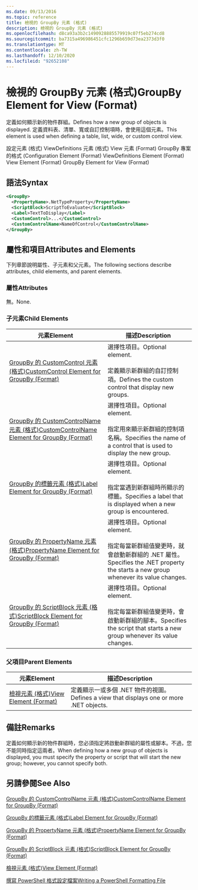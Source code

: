 ```yaml
---
ms.date: 09/13/2016
ms.topic: reference
title: 檢視的 GroupBy 元素 (格式)
description: 檢視的 GroupBy 元素 (格式)
ms.openlocfilehash: d8ca93a3b2c1490928885579919c07f5eb274cd8
ms.sourcegitcommit: ba7315a496986451cfc1296b659d73ea2373d3f0
ms.translationtype: MT
ms.contentlocale: zh-TW
ms.lasthandoff: 12/10/2020
ms.locfileid: "92652108"
---
```

# <a name="groupby-element-for-view-format"></a><span data-ttu-id="30dd4-103">檢視的 GroupBy 元素 (格式)</span><span class="sxs-lookup"><span data-stu-id="30dd4-103">GroupBy Element for View (Format)</span></span>

<span data-ttu-id="30dd4-104">定義如何顯示新的物件群組。</span><span class="sxs-lookup"><span data-stu-id="30dd4-104">Defines how a new group of objects is displayed.</span></span> <span data-ttu-id="30dd4-105">定義資料表、清單、寬或自訂控制項時，會使用這個元素。</span><span class="sxs-lookup"><span data-stu-id="30dd4-105">This element is used when defining a table, list, wide, or custom control view.</span></span>

<span data-ttu-id="30dd4-106">設定元素 (格式) ViewDefinitions 元素 (格式) View 元素 (Format) GroupBy 專案的格式 (</span><span class="sxs-lookup"><span data-stu-id="30dd4-106">Configuration Element (Format) ViewDefinitions Element (Format) View Element (Format) GroupBy Element for View (Format)</span></span>

## <a name="syntax"></a><span data-ttu-id="30dd4-107">語法</span><span class="sxs-lookup"><span data-stu-id="30dd4-107">Syntax</span></span>

```xml
<GroupBy>
  <PropertyName>.NetTypeProperty</PropertyName>
  <ScriptBlock>ScriptToEvaluate</ScriptBlock>
  <Label>TextToDisplay</Label>
  <CustomControl>...</CustomControl>
  <CustomControlName>NameOfControl</CustomControlName>
</GroupBy>
```

## <a name="attributes-and-elements"></a><span data-ttu-id="30dd4-108">屬性和項目</span><span class="sxs-lookup"><span data-stu-id="30dd4-108">Attributes and Elements</span></span>

<span data-ttu-id="30dd4-109">下列章節說明屬性、子元素和父元素。</span><span class="sxs-lookup"><span data-stu-id="30dd4-109">The following sections describe attributes, child elements, and parent elements.</span></span>

### <a name="attributes"></a><span data-ttu-id="30dd4-110">屬性</span><span class="sxs-lookup"><span data-stu-id="30dd4-110">Attributes</span></span>

<span data-ttu-id="30dd4-111">無。</span><span class="sxs-lookup"><span data-stu-id="30dd4-111">None.</span></span>

### <a name="child-elements"></a><span data-ttu-id="30dd4-112">子元素</span><span class="sxs-lookup"><span data-stu-id="30dd4-112">Child Elements</span></span>

|<span data-ttu-id="30dd4-113">元素</span><span class="sxs-lookup"><span data-stu-id="30dd4-113">Element</span></span>|<span data-ttu-id="30dd4-114">描述</span><span class="sxs-lookup"><span data-stu-id="30dd4-114">Description</span></span>|
|-------------|-----------------|
|[<span data-ttu-id="30dd4-115">GroupBy 的 CustomControl 元素 (格式)</span><span class="sxs-lookup"><span data-stu-id="30dd4-115">CustomControl Element for GroupBy (Format)</span></span>](./customcontrol-element-for-groupby-format.md)|<span data-ttu-id="30dd4-116">選擇性項目。</span><span class="sxs-lookup"><span data-stu-id="30dd4-116">Optional element.</span></span><br /><br /> <span data-ttu-id="30dd4-117">定義顯示新群組的自訂控制項。</span><span class="sxs-lookup"><span data-stu-id="30dd4-117">Defines the custom control that display new groups.</span></span>|
|[<span data-ttu-id="30dd4-118">GroupBy 的 CustomControlName 元素 (格式)</span><span class="sxs-lookup"><span data-stu-id="30dd4-118">CustomControlName Element for GroupBy (Format)</span></span>](./customcontrolname-element-for-groupby-format.md)|<span data-ttu-id="30dd4-119">選擇性項目。</span><span class="sxs-lookup"><span data-stu-id="30dd4-119">Optional element.</span></span><br /><br /> <span data-ttu-id="30dd4-120">指定用來顯示新群組的控制項名稱。</span><span class="sxs-lookup"><span data-stu-id="30dd4-120">Specifies the name of a control that is used to display the new group.</span></span>|
|[<span data-ttu-id="30dd4-121">GroupBy 的標籤元素 (格式)</span><span class="sxs-lookup"><span data-stu-id="30dd4-121">Label Element for GroupBy (Format)</span></span>](./label-element-for-groupby-format.md)|<span data-ttu-id="30dd4-122">選擇性項目。</span><span class="sxs-lookup"><span data-stu-id="30dd4-122">Optional element.</span></span><br /><br /> <span data-ttu-id="30dd4-123">指定當遇到新群組時所顯示的標籤。</span><span class="sxs-lookup"><span data-stu-id="30dd4-123">Specifies a label that is displayed when a new group is encountered.</span></span>|
|[<span data-ttu-id="30dd4-124">GroupBy 的 PropertyName 元素 (格式)</span><span class="sxs-lookup"><span data-stu-id="30dd4-124">PropertyName Element for GroupBy (Format)</span></span>](./propertyname-element-for-groupby-format.md)|<span data-ttu-id="30dd4-125">選擇性項目。</span><span class="sxs-lookup"><span data-stu-id="30dd4-125">Optional element.</span></span><br /><br /> <span data-ttu-id="30dd4-126">指定每當新群組值變更時，就會啟動新群組的 .NET 屬性。</span><span class="sxs-lookup"><span data-stu-id="30dd4-126">Specifies the .NET property the starts a new group whenever its value changes.</span></span>|
|[<span data-ttu-id="30dd4-127">GroupBy 的 ScriptBlock 元素 (格式)</span><span class="sxs-lookup"><span data-stu-id="30dd4-127">ScriptBlock Element for GroupBy (Format)</span></span>](./scriptblock-element-for-groupby-format.md)|<span data-ttu-id="30dd4-128">選擇性項目。</span><span class="sxs-lookup"><span data-stu-id="30dd4-128">Optional element.</span></span><br /><br /> <span data-ttu-id="30dd4-129">指定每當新群組值變更時，會啟動新群組的腳本。</span><span class="sxs-lookup"><span data-stu-id="30dd4-129">Specifies the script that starts a new group whenever its value changes.</span></span>|

### <a name="parent-elements"></a><span data-ttu-id="30dd4-130">父項目</span><span class="sxs-lookup"><span data-stu-id="30dd4-130">Parent Elements</span></span>

|<span data-ttu-id="30dd4-131">元素</span><span class="sxs-lookup"><span data-stu-id="30dd4-131">Element</span></span>|<span data-ttu-id="30dd4-132">描述</span><span class="sxs-lookup"><span data-stu-id="30dd4-132">Description</span></span>|
|-------------|-----------------|
|[<span data-ttu-id="30dd4-133">檢視元素 (格式)</span><span class="sxs-lookup"><span data-stu-id="30dd4-133">View Element (Format)</span></span>](./view-element-format.md)|<span data-ttu-id="30dd4-134">定義顯示一或多個 .NET 物件的視圖。</span><span class="sxs-lookup"><span data-stu-id="30dd4-134">Defines a view that displays one or more .NET objects.</span></span>|

## <a name="remarks"></a><span data-ttu-id="30dd4-135">備註</span><span class="sxs-lookup"><span data-stu-id="30dd4-135">Remarks</span></span>

<span data-ttu-id="30dd4-136">定義如何顯示新的物件群組時，您必須指定將啟動新群組的屬性或腳本。不過，您不能同時指定這兩者。</span><span class="sxs-lookup"><span data-stu-id="30dd4-136">When defining how a new group of objects is displayed, you must specify the property or script that will start the new group; however, you cannot specify both.</span></span>

## <a name="see-also"></a><span data-ttu-id="30dd4-137">另請參閱</span><span class="sxs-lookup"><span data-stu-id="30dd4-137">See Also</span></span>

[<span data-ttu-id="30dd4-138">GroupBy 的 CustomControlName 元素 (格式)</span><span class="sxs-lookup"><span data-stu-id="30dd4-138">CustomControlName Element for GroupBy (Format)</span></span>](./customcontrolname-element-for-groupby-format.md)

[<span data-ttu-id="30dd4-139">GroupBy 的標籤元素 (格式)</span><span class="sxs-lookup"><span data-stu-id="30dd4-139">Label Element for GroupBy (Format)</span></span>](./label-element-for-groupby-format.md)

[<span data-ttu-id="30dd4-140">GroupBy 的 PropertyName 元素 (格式)</span><span class="sxs-lookup"><span data-stu-id="30dd4-140">PropertyName Element for GroupBy (Format)</span></span>](./propertyname-element-for-groupby-format.md)

[<span data-ttu-id="30dd4-141">GroupBy 的 ScriptBlock 元素 (格式)</span><span class="sxs-lookup"><span data-stu-id="30dd4-141">ScriptBlock Element for GroupBy (Format)</span></span>](./scriptblock-element-for-groupby-format.md)

[<span data-ttu-id="30dd4-142">檢視元素 (格式)</span><span class="sxs-lookup"><span data-stu-id="30dd4-142">View Element (Format)</span></span>](./view-element-format.md)

[<span data-ttu-id="30dd4-143">撰寫 PowerShell 格式設定檔案</span><span class="sxs-lookup"><span data-stu-id="30dd4-143">Writing a PowerShell Formatting File</span></span>](./writing-a-powershell-formatting-file.md)
